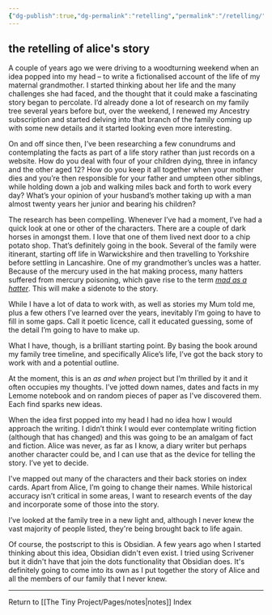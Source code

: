 ```yaml
---
{"dg-publish":true,"dg-permalink":"retelling","permalink":"/retelling/"}
---
```



## the retelling of alice's story

A couple of years ago we were driving to a woodturning weekend when an idea popped into my head – to write a fictionalised account of the life of my maternal grandmother. I started thinking about her life and the many challenges she had faced, and the thought that it could make a fascinating story began to percolate. I’d already done a lot of research on my family tree several years before but, over the weekend, I renewed my Ancestry subscription and started delving into that branch of the family coming up with some new details and it started looking even more interesting.

On and off since then, I’ve been researching a few conundrums and contemplating the facts as part of a life story rather than just records on a website. How do you deal with four of your children dying, three in infancy and the other aged 12? How do you keep it all together when your mother dies and you’re then responsible for your father and umpteen other siblings, while holding down a job and walking miles back and forth to work every day? What’s your opinion of your husband’s mother taking up with a man almost twenty years her junior and bearing his children?

The research has been compelling. Whenever I’ve had a moment, I’ve had a quick look at one or other of the characters. There are a couple of dark horses in amongst them. I love that one of them lived next door to a chip potato shop. That’s definitely going in the book. Several of the family were itinerant, starting off life in Warwickshire and then travelling to Yorkshire before settling in Lancashire. One of my grandmother’s uncles was a hatter. Because of the mercury used in the hat making process, many hatters suffered from mercury poisoning, which gave rise to the term [_mad as a hatter_](https://en.m.wikipedia.org/wiki/Erethism). This will make a sidenote to the story.

While I have a lot of data to work with, as well as stories my Mum told me, plus a few others I’ve learned over the years, inevitably I’m going to have to fill in some gaps. Call it poetic licence, call it educated guessing, some of the detail I’m going to have to make up.

What I have, though, is a brilliant starting point. By basing the book around my family tree timeline, and specifically Alice’s life, I’ve got the back story to work with and a potential outline.

At the moment, this is an _as and when_ project but I’m thrilled by it and it often occupies my thoughts. I’ve jotted down names, dates and facts in my Lemome notebook and on random pieces of paper as I've discovered them. Each find sparks new ideas.

When the idea first popped into my head I had no idea how I would approach the writing. I didn’t think I would ever contemplate writing fiction (although that has changed) and this was going to be an amalgam of fact and fiction. Alice was never, as far as I know, a diary writer but perhaps another character could be, and I can use that as the device for telling the story. I’ve yet to decide.

I've mapped out many of the characters and their back stories on index cards. Apart from Alice, I’m going to change their names. While historical accuracy isn’t critical in some areas, I want to research events of the day and incorporate some of those into the story.

I’ve looked at the family tree in a new light and, although I never knew the vast majority of people listed, they're being brought back to life again.

Of course, the postscript to this is Obsidian. A few years ago when I started thinking about this idea, Obsidian didn't even exist. I tried using Scrivener but it didn't have that join the dots functionality that Obsidian does. It's definitely going to come into its own as I put together the story of Alice and all the members of our family that I never knew.

---

Return to [[The Tiny Project/Pages/notes\|notes]] Index
